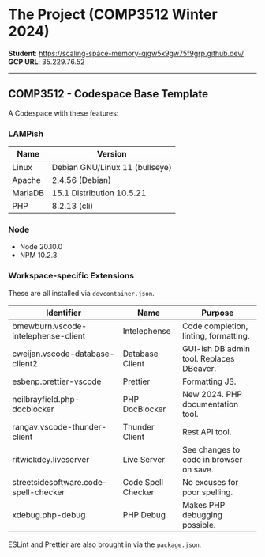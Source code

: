 # The Project (COMP3512 Winter 2024)

**Student**:  https://scaling-space-memory-qjgw5x9gw75f9grp.github.dev/ 
**GCP URL**: 35.229.76.52

---

## COMP3512 - Codespace Base Template

A Codespace with these features:

### LAMPish
| Name    | Version                        |
|---------|--------------------------------|
| Linux   | Debian GNU/Linux 11 (bullseye) |
| Apache  | 2.4.56 (Debian)                |
| MariaDB | 15.1 Distribution 10.5.21      |
| PHP     | 8.2.13 (cli)                   |

### Node
- Node 20.10.0
- NPM 10.2.3

### Workspace-specific Extensions
These are all installed via `devcontainer.json`.

| Identifier                            | Name               | Purpose                                  |
|---------------------------------------|--------------------|------------------------------------------|
| bmewburn.vscode-intelephense-client   | Intelephense       | Code completion, linting, formatting.    |
| cweijan.vscode-database-client2       | Database Client    | GUI-ish DB admin tool. Replaces DBeaver. |
| esbenp.prettier-vscode                | Prettier           | Formatting JS.                           |
| neilbrayfield.php-docblocker          | PHP DocBlocker     | New 2024. PHP documentation tool.        |
| rangav.vscode-thunder-client          | Thunder Client     | Rest API tool.                           |
| ritwickdey.liveserver                 | Live Server        | See changes to code in browser on save.  |
| streetsidesoftware.code-spell-checker | Code Spell Checker | No excuses for poor spelling.            |
| xdebug.php-debug                      | PHP Debug          | Makes PHP debugging possible.            |

ESLint and Prettier are also brought in via the `package.json`.

